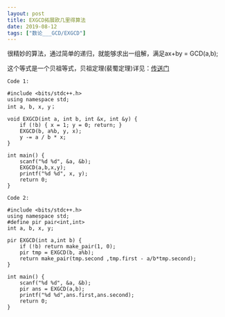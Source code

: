 ```yaml
---
layout: post
title: EXGCD拓展欧几里得算法
date: 2019-08-12
tags: ["数论___GCD/EXGCD"]
---
```


<!-- wp:paragraph -->

很精妙的算法，通过简单的递归，就能够求出一组解，满足ax+by = GCD(a,b);

<!-- /wp:paragraph -->

<!-- wp:paragraph -->

这个等式是一个贝祖等式，贝祖定理(裴蜀定理)详见：[传送门](https://baike.baidu.com/item/裴蜀定理/5186593?fr=aladdin&fromtitle=%E8%B4%9D%E7%A5%96%E5%AE%9A%E7%90%86&fromid=5185441 "%E8%B4%9D%E7%A5%96%E5%AE%9A%E7%90%86&fromid=5185441")

<!-- /wp:paragraph -->

<!-- wp:code -->

    Code 1:

    #include <bits/stdc++.h>
    using namespace std;
    int a, b, x, y；

    void EXGCD(int a, int b, int &x, int &y) {
        if (!b) { x = 1; y = 0; return; }
        EXGCD(b, a%b, y, x);
        y -= a / b * x;
    }

    int main() {
        scanf("%d %d", &a, &b);
        EXGCD(a,b,x,y);
        printf("%d %d", x, y);
        return 0;
    }

<!-- /wp:code -->

<!-- wp:code -->

    Code 2:

    #include <bits/stdc++.h>
    using namespace std;
    #define pir pair<int,int>    
    int a, b, x, y;

    pir EXGCD(int a,int b) {
        if (!b) return make_pair(1, 0);
        pir tmp = EXGCD(b, a%b);
        return make_pair(tmp.second ,tmp.first - a/b*tmp.second);
    }

    int main() {
        scanf("%d %d", &a, &b);
        pir ans = EXGCD(a,b);
        printf("%d %d",ans.first,ans.second);
        return 0;
    }

<!-- /wp:code -->